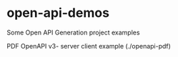 # open-api-demos
Some Open API Generation project examples

PDF OpenAPI v3- server client example  (./openapi-pdf)